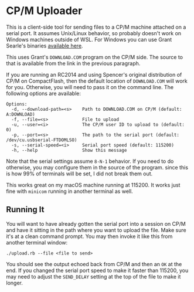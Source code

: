 CP/M Uploader
=============

This is a client-side tool for sending files to a CP/M machine attached on a
serial port. It assumes Unix/Linux behavior, so probably doesn't work on
Windows machines outside of WSL. For Windows you can use Grant Searle's
binaries [available here](http://searle.x10host.com/cpm/index.html#ROMFiles).

This uses Grant's `DOWNLOAD.COM` program on the CP/M side. The source to that
is available from the link in the previous paragraph. 

If you are running an RC2014 and using Spencer's original distribution of CP/M
on CompactFlash, then the default location of `DOWNLOAD.COM` will work for you.
Otherwise, you will need to pass it on the command line. The following options
are available:

```
Options:
  -d, --download-path=<s>    Path to DOWNLOAD.COM on CP/M (default: A:DOWNLOAD)
  -f, --file=<s>             File to upload
  -u, --user=<i>             The CP/M user ID to upload to (default: 0)
  -p, --port=<s>             The path to the serial port (default: /dev/cu.usbserial-FTDOMLSO)
  -s, --serial-speed=<i>     Serial port speed (default: 115200)
  -h, --help                 Show this message
```

Note that the serial settings assume `8-N-1` behavior. If you need to do
otherwise, you may configure them in the source of the program. since this is
how 99% of terminals will be set, I did not break them out.

This works great on my macOS machine running at 115200. It works just fine with
`minicom` running in another terminal as well.

Running It
----------

You will want to have already gotten the serial port into a session on CP/M and
have it sitting in the path where you want to upload the file. Make sure it's
at a clean command prompt. You may then invoke it like this from another
terminal window:

```
./upload.rb --file <file to send>
```

You should see the output echoed back from CP/M and then an `OK` at the end. If
you changed the serial port speed to make it faster than 115200, you may need
to adjust the `SEND_DELAY` setting at the top of the file to make it longer.
